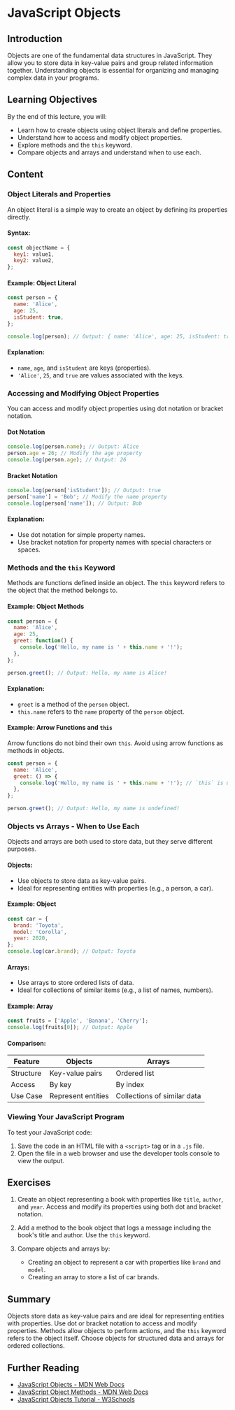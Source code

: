 # JavaScript Objects

## Introduction
Objects are one of the fundamental data structures in JavaScript. They allow you to store data in key-value pairs and group related information together. Understanding objects is essential for organizing and managing complex data in your programs.

## Learning Objectives
By the end of this lecture, you will:
- Learn how to create objects using object literals and define properties.
- Understand how to access and modify object properties.
- Explore methods and the `this` keyword.
- Compare objects and arrays and understand when to use each.

## Content

### Object Literals and Properties
An object literal is a simple way to create an object by defining its properties directly.

#### Syntax:
```javascript
const objectName = {
  key1: value1,
  key2: value2,
};
```

#### Example: Object Literal
```javascript
const person = {
  name: 'Alice',
  age: 25,
  isStudent: true,
};

console.log(person); // Output: { name: 'Alice', age: 25, isStudent: true }
```

#### Explanation:
- `name`, `age`, and `isStudent` are keys (properties).
- `'Alice'`, `25`, and `true` are values associated with the keys.

### Accessing and Modifying Object Properties
You can access and modify object properties using dot notation or bracket notation.

#### Dot Notation
```javascript
console.log(person.name); // Output: Alice
person.age = 26; // Modify the age property
console.log(person.age); // Output: 26
```

#### Bracket Notation
```javascript
console.log(person['isStudent']); // Output: true
person['name'] = 'Bob'; // Modify the name property
console.log(person['name']); // Output: Bob
```

#### Explanation:
- Use dot notation for simple property names.
- Use bracket notation for property names with special characters or spaces.

### Methods and the `this` Keyword
Methods are functions defined inside an object. The `this` keyword refers to the object that the method belongs to.

#### Example: Object Methods
```javascript
const person = {
  name: 'Alice',
  age: 25,
  greet: function() {
    console.log('Hello, my name is ' + this.name + '!');
  },
};

person.greet(); // Output: Hello, my name is Alice!
```

#### Explanation:
- `greet` is a method of the `person` object.
- `this.name` refers to the `name` property of the `person` object.

#### Example: Arrow Functions and `this`
Arrow functions do not bind their own `this`. Avoid using arrow functions as methods in objects.

```javascript
const person = {
  name: 'Alice',
  greet: () => {
    console.log('Hello, my name is ' + this.name + '!'); // `this` is undefined
  },
};

person.greet(); // Output: Hello, my name is undefined!
```

### Objects vs Arrays - When to Use Each
Objects and arrays are both used to store data, but they serve different purposes.

#### Objects:
- Use objects to store data as key-value pairs.
- Ideal for representing entities with properties (e.g., a person, a car).

#### Example: Object
```javascript
const car = {
  brand: 'Toyota',
  model: 'Corolla',
  year: 2020,
};
console.log(car.brand); // Output: Toyota
```

#### Arrays:
- Use arrays to store ordered lists of data.
- Ideal for collections of similar items (e.g., a list of names, numbers).

#### Example: Array
```javascript
const fruits = ['Apple', 'Banana', 'Cherry'];
console.log(fruits[0]); // Output: Apple
```

#### Comparison:
| Feature         | Objects                     | Arrays                     |
|-----------------|-----------------------------|----------------------------|
| Structure       | Key-value pairs             | Ordered list               |
| Access          | By key                      | By index                   |
| Use Case        | Represent entities          | Collections of similar data |

### Viewing Your JavaScript Program
To test your JavaScript code:
1. Save the code in an HTML file with a `<script>` tag or in a `.js` file.
2. Open the file in a web browser and use the developer tools console to view the output.

## Exercises
1. Create an object representing a book with properties like `title`, `author`, and `year`. Access and modify its properties using both dot and bracket notation.

2. Add a method to the book object that logs a message including the book's title and author. Use the `this` keyword.

3. Compare objects and arrays by:
   - Creating an object to represent a car with properties like `brand` and `model`.
   - Creating an array to store a list of car brands.

## Summary
Objects store data as key-value pairs and are ideal for representing entities with properties. Use dot or bracket notation to access and modify properties. Methods allow objects to perform actions, and the `this` keyword refers to the object itself. Choose objects for structured data and arrays for ordered collections.

## Further Reading
- [JavaScript Objects - MDN Web Docs](https://developer.mozilla.org/en-US/docs/Web/JavaScript/Reference/Global_Objects/Object)
- [JavaScript Object Methods - MDN Web Docs](https://developer.mozilla.org/en-US/docs/Web/JavaScript/Guide/Working_with_Objects)
- [JavaScript Objects Tutorial - W3Schools](https://www.w3schools.com/js/js_objects.asp)
